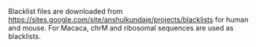 Blacklist files are downloaded from https://sites.google.com/site/anshulkundaje/projects/blacklists for human and mouse.
For Macaca, chrM and ribosomal sequences are used as blacklists.

